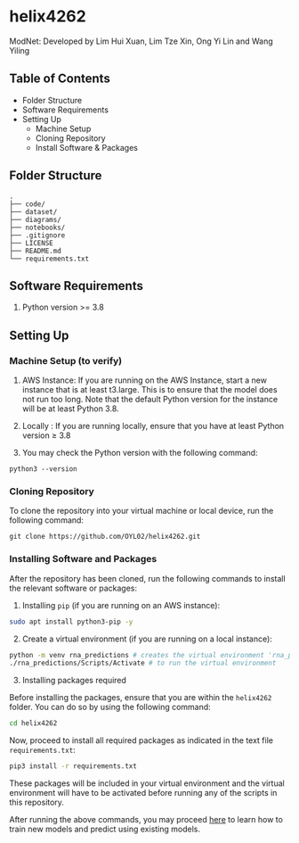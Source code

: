 # helix4262
ModNet: Developed by Lim Hui Xuan, Lim Tze Xin, Ong Yi Lin and Wang Yiling

## Table of Contents
- Folder Structure
- Software Requirements 
- Setting Up 
    - Machine Setup
    - Cloning Repository
    - Install Software & Packages

## Folder Structure

```
.
├── code/
├── dataset/
├── diagrams/
├── notebooks/
├── .gitignore
├── LICENSE
├── README.md
└── requirements.txt
```

## Software Requirements

1. Python version >= 3.8

## Setting Up

### Machine Setup  (to verify)

1. AWS Instance: If you are running on the AWS Instance, start a new instance that is at least t3.large. This is to ensure that the model does not run too long. Note that the default Python version for the instance will be at least Python 3.8.

2. Locally : If you are running locally, ensure that you have at least Python version ≥ 3.8
3. You may check the Python version with the following command:
```
python3 --version
```

### Cloning Repository

To clone the repository into your virtual machine or local device, run the following command:
```
git clone https://github.com/OYL02/helix4262.git
```

### Installing Software and Packages

After the repository has been cloned, run the following commands to install the relevant software or packages:

1. Installing `pip` (if you are running on an AWS instance):

```bash
sudo apt install python3-pip -y
```

2. Create a virtual environment (if you are running on a local instance):

```bash
python -m venv rna_predictions # creates the virtual environment 'rna_predictions'
./rna_predictions/Scripts/Activate # to run the virtual environment
```

3. Installing packages required

Before installing the packages, ensure that you are within the `helix4262` folder. You can do so by using the following command:

```bash
cd helix4262
```

Now, proceed to install all required packages as indicated in the text file `requirements.txt`:

```bash
pip3 install -r requirements.txt
```

These packages will be included in your virtual environment and the virtual environment will have to be activated before running any of the scripts in this repository.


After running the above commands, you may proceed [here](https://github.com/OYL02/helix4262/tree/a139317411cce917eb50107ee10050a86cffc0ef/code) to learn how to train new models and predict using existing models.

